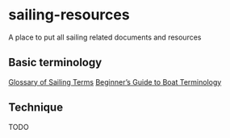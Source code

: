 # sailing-resources
A place to put all sailing related documents and resources

## Basic terminology
[Glossary of Sailing Terms](http://gosailing.info/glossary-sailing-terms/)
[Beginner’s Guide to Boat Terminology](https://www.boats.com/on-the-water/beginners-guide-to-boat-terminology/)
## Technique
TODO